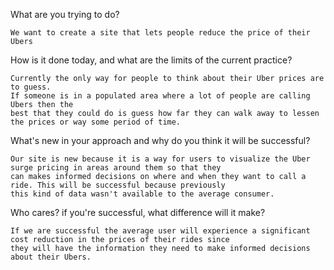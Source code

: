 What are you trying to do?

    We want to create a site that lets people reduce the price of their Ubers
    
How is it done today, and what are the limits of the current practice?

    Currently the only way for people to think about their Uber prices are to guess. 
    If someone is in a populated area where a lot of people are calling Ubers then the 
    best that they could do is guess how far they can walk away to lessen the prices or way some period of time.
    
What's new in your approach and why do you think it will be successful?

    Our site is new because it is a way for users to visualize the Uber surge pricing in areas around them so that they
    can makes informed decisions on where and when they want to call a ride. This will be successful because previously
    this kind of data wasn't available to the average consumer.

Who cares? if you're successful, what difference will it make?

    If we are successful the average user will experience a significant cost reduction in the prices of their rides since
    they will have the information they need to make informed decisions about their Ubers. 
